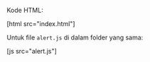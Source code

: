 Kode HTML:

[html src="index.html"]

Untuk file `alert.js` di dalam folder yang sama:

[js src="alert.js"]

